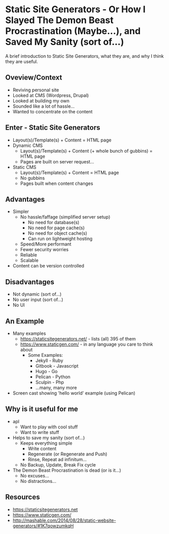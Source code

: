# Static Site Generators - Or How I Slayed The Demon Beast Procrastination (Maybe...), and Saved My Sanity (sort of...)


A brief introduction to Static Site Generators, what they are, and why I think they are useful.

## Oveview/Context

* Reviving personal site
* Looked at CMS (Wordpress, Drupal)
* Looked at building my own
* Sounded like a lot of hassle...
* Wanted to concentrate on the content

## Enter - Static Site Generators

* Layout(s)/Template(s) + Content = HTML page 
* Dynamic CMS
  * Layout(s)/Template(s) + Content (+ whole bunch of gubbins) = HTML page 
  * Pages are built on server request...
* Static CMS
  * Layout(s)/Template(s) + Content = HTML page
  * No gubbins
  * Pages built when content changes

## Advantages

* Simpler
  * No hassle/faffage (simplified server setup)
    * No need for database(s)
    * No need for page cache(s)
    * No need for object cache(s)
    * Can run on lightweight hosting
  * Speed/More performant
  * Fewer security worries
  * Reliable
  * Scalable
* Content can be version controlled

## Disadvantages

* Not dynamic (sort of...)
* No user input (sort of...)
* No UI 

## An Example

* Many examples
  * https://staticsitegenerators.net/ - lists (all) 395 of them
  * https://www.staticgen.com/ - in any language you care to think about
    * Some Examples:
      * Jekyll - Ruby
      * Gitbook - Javascript
      * Hugo - Go
      * Pelican - Python  
      * Sculpin - Php
      * ...many, many more 
* Screen cast showing 'hello world' example (using Pelican)

## Why is it useful for me

* apl
  * Want to play with cool stuff
  * Want to write stuff
* Helps to save my sanity (sort of...)
  * Keeps everything simple
    * Write content
    * Regenerate (or Regenerate and Push)
    * Rinse, Repeat ad infinitum...
  * No Backup, Update, Break Fix cycle 
* The Demon Beast Procrastination is dead (or is it...)
  *  No excuses...
  *  No distractions... 
  
## Resources

* https://staticsitegenerators.net
* https://www.staticgen.com/
* http://mashable.com/2014/08/28/static-website-generators/#1K7qowzumkqH
